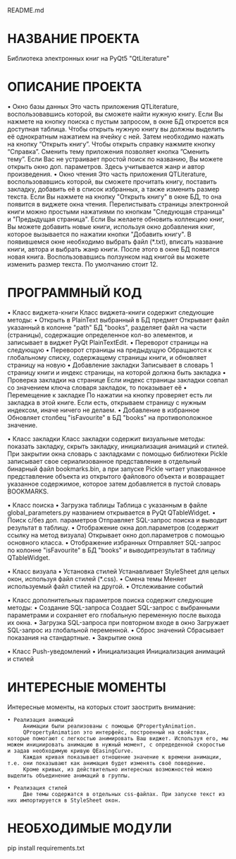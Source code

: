README.md


# НАЗВАНИЕ ПРОЕКТА

 Библиотека электронных книг на PyQt5 "QtLiterature"


# ОПИСАНИЕ ПРОЕКТА

 • Окно базы данных
    Это часть приложения QTLiterature, воспользовавшись которой, вы сможете найти нужную книгу. Если Вы нажмете на кнопку поиска с пустым запросом, в окне БД откроется вся доступная таблица. Чтобы открыть нужную книгу вы должны выделить её однократным нажатием на ячейку с ней. Затем необходимо нажать на кнопку “Открыть книгу”. Чтобы открыть справку нажмите кнопку “Справка”. Сменить тему приложения позволяет кнопка ”Сменить тему”. Если Вас не устраивает простой поиск по названию, Вы можете открыть окно доп. параметров. Здесь учитывается жанр и автор произведения.
 • Окно чтения
    Это часть приложения QTLiterature, воспользовавшись которой, вы сможете прочитать книгу, поставить закладку, добавить её в список избранных, а также изменить размер текста. Если Вы нажмете на кнопку "Открыть книгу" в окне БД, то она появится в виджете окна чтения. Перелистывать страницы электронной книги можно простыми нажатиями по кнопкам "Следующая страница" и "Предыдущая страница". Если Вы желаете обновить коллекцию книг, Вы можете добавить новые книги, используя окно добавления книг, которое вызывается по нажатии кнопки "Добавить книгу". В появившемся окне необходимо выбрать файл (*.txt), вписать название книги, автора и выбрать жанр книги. После этого в окне БД появится новая книга. Воспользовавшись ползунком над книгой вы можете изменить размер текста. По умолчанию стоит 12.

# ПРОГРАММНЫЙ КОД
 • Класс виджета-книги
   Класс виджета-книги содержит следующие методы:
      • Открыть в PlainText выбранный в БД предмет
         Открывает файл указанный в колонне "path" БД "books", разделяет файл на части (страницы), содержащие определенное кол-во элементов, и записывает в виджет PyQt PlainTextEdit.
      • Переворот страницы на следующую
      • Переворот страницы на предыдущую
         Обращаются к глобальному списку, содержащему страницы книги, и обновляет страницу на новую 
      • Добавление закладки
         Записывает в словарь 1 страницу книги и индекс страницы, на которой должна быть закладка
      • Проверка закладки на странице 
         Если индекс страницы закладки совпал со значением ключа словаря закладок, то показывает её
      • Перемещение к закладке
         По нажатии на кнопку проверяет есть ли закладка в этой книге. Если есть, открываем страницу с нужным индексом, иначе ничего не делаем.
      • Добавление в избранное 
         Обновляет столбец "isFavourite" в БД "books" на противоположное значение.

 • Класс закладки
   Класс закладки содержит визуальные методы: показать закладку, скрыть закладку, инициализация анимаций и стилей.
   При закрытии окна словарь с закладками с помощью библиотеки Pickle записывает свое сериализованное представление в отдельный бинарный файл bookmarks.bin, а при запуске Pickle читает упакованное представление объекта из открытого файлового объекта и возвращает указанное содержимое, которое затем добавляется в пустой словарь BOOKMARKS.

 • Класс поиска
   • Загрузка таблицы
      Таблица с указанным в файле global_parameters.py названием открывается в PyQt QTableWidget.
   • Поиск с/без доп. параметров
      Отправляет SQL-запрос поиска и выводит результат в таблицу.
   • Отображение окна доп.параметров (содержит ссылку на метод визуала)
      Открывает окно доп.параметров с помощью основного класса. 
   • Отображение избранных
      Отправляет SQL-запрос по колонне "isFavourite" в БД "books" и выводитрезультат в таблицу QTableWidget.

 • Класс визуала
   • Установка стилей
      Устанавливает StyleSheet для целых окон, используя файл стилей (*.css).
   • Смена темы
      Меняет используемый файл стилей на другой.
   • Отслеживание событий

 • Класс дополнительных параметров поиска содержит следующие методы:
   • Создание SQL-запроса
      Создает SQL-запрос с выбранными параметрами и сохраняет его глобальную переменную после выхода их окна.
   • Загрузка SQL-запроса при повторном входе в окно
      Загружает SQL-запрос из глобальной переменной.
   • Сброс значений
      Сбрасывает показания на стандартные.
   • Закрытие окна

 • Класс Push-уведомлений
   • Инициализация
      Инициализация анимаций и стилей

# ИНТЕРЕСНЫЕ МОМЕНТЫ

   Интересные моменты, на которых стоит заострить внимание:

    • Реализация анимаций
         Анимации были реализованы с помощью QPropertyAnimation.
         QPropertyAnimation это интерфейс, построенный на свойствах, которые помогают с легкостью анимировать Ваш виджет. Используя его, мы можем инициировать анимацию в нужный момент, с опредеденной скоростью и задав необходимую кривую QEasingCurve.
         Каждая кривая показывает отношение значение к времени анимации, т.е. они показывают как анимация будет изменять своё поведение.
         Кроме кривых, из действительно интересных возможностей можно выделить объединение анимаций в группы.

    • Реализация стилей
         Две темы содержатся в отдельных сss-файлах. При запуске текст из них импортируется в StyleSheet окон.


# НЕОБХОДИМЫЕ МОДУЛИ

 pip install requirements.txt